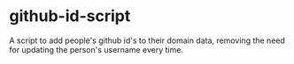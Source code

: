 # github-id-script
A script to add people's github id's to their domain data, removing the need for updating the person's username every time.
